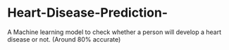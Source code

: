 # Heart-Disease-Prediction-
A Machine learning model to check whether a person will develop a heart disease or not. (Around 80% accurate)

